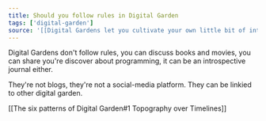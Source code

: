 ```yaml
---
title: Should you follow rules in Digital Garden
tags: ['digital-garden']
source: '[[Digital Gardens let you cultivate your own little bit of internet]]'
---
```


Digital Gardens don't follow rules, you can discuss books and movies, you can share you're discover about programming, it can be an introspective journal either. 

They're not blogs, they're not a social-media platform. 
They can be linkied to other digital garden.

[[The six patterns of Digital Garden#1 Topography over Timelines]]